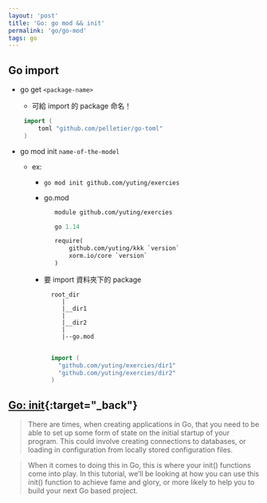 ```yaml
---
layout: 'post'
title: 'Go: go mod && init'
permalink: 'go/go-mod'
tags: go 
---
```


## Go import 

- go get `<package-name>`

   - 可給 import 的 package 命名！

   ~~~go 
    import (
        toml "github.com/pelletier/go-toml"
    )
   ~~~


- go mod init `name-of-the-model`

   - ex:
      - `go mod init github.com/yuting/exercies`

      - go.mod

         ~~~mod
            module github.com/yuting/exercies

            go 1.14

            require(
                github.com/yuting/kkk `version`
                xorm.io/core `version`
            )
         ~~~


      - 要 import 資料夾下的 package

          ~~~
            root_dir
               |
               |__dir1
               |
               |__dir2
               |
               |--go.mod
          ~~~

         
         ~~~go
           
           import (
             "github.com/yuting/exercies/dir1"
             "github.com/yuting/exercies/dir2"
           )
         
         ~~~


## [Go: init](https://tutorialedge.net/golang/the-go-init-function/){:target="_back"}

> There are times, when creating applications in Go, that you need to be able to set up some form of state on the initial startup of your program. This could involve creating connections to databases, or loading in configuration from locally stored configuration files.

> When it comes to doing this in Go, this is where your init() functions come into play. In this tutorial, we’ll be looking at how you can use this init() function to achieve fame and glory, or more likely to help you to build your next Go based project.

